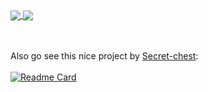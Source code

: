 

<!--
**superscratch444tre/superscratch444tre** is a ✨ _special_ ✨ repository because its `README.md` (this file) appears on your GitHub profile.

Here are some ideas to get you started:

- 🔭 I’m currently working on ...
- 🌱 I’m currently learning ...
- 👯 I’m looking to collaborate on ...
- 🤔 I’m looking for help with ...
- 💬 Ask me about ...
- 📫 How to reach me: ...
- 😄 Pronouns: ...
- ⚡ Fun fact: ...
[![Readme Card](https://github-readme-stats.vercel.app/api/pin/?username=anuraghazra&repo=github-readme-stats)](https://github.com/anuraghazra/github-readme-stats)




[![Superscratch444tre's GitHub stats](https://github-readme-stats.vercel.app/api?username=superscratch444tre&show_icons=true&theme=vision-friendly-dark)](https://github.com/anuraghazra/github-readme-stats)                                [![Top Langs](https://github-readme-stats.vercel.app/api/top-langs/?username=superscratch444tre&theme=vision-friendly-dark)](https://github.com/anuraghazra/github-readme-stats)



-->


<a href="https://github.com/anuraghazra/github-readme-stats">
  <img align="center" src="https://github-readme-stats.vercel.app/api?username=superscratch444tre&show_icons=true&theme=chartreuse-dark" />
</a>
<a href="https://github.com/anuraghazra/convoychat">
  <img align="center" src="https://github-readme-stats.vercel.app/api/top-langs/?username=superscratch444tre&theme=chartreuse-dark" />
</a>

<br><br>
Also go see this nice project by <a href="https://github.com/Secret-chest">Secret-chest</a>:<br><br>
[![Readme Card](https://github-readme-stats.vercel.app/api/pin/?username=Secret-chest&repo=scratch2python&show_owner=true&theme=chartreuse-dark)](https://github.com/Secret-chest/scratch2python)
